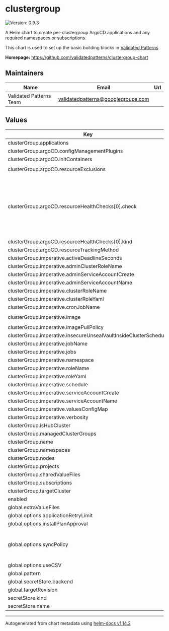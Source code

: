 # clustergroup

![Version: 0.9.3](https://img.shields.io/badge/Version-0.9.3-informational?style=flat-square)

A Helm chart to create per-clustergroup ArgoCD applications and any required namespaces or subscriptions.

This chart is used to set up the basic building blocks in [Validated Patterns](https://validatedpatterns.io)

**Homepage:** <https://github.com/validatedpatterns/clustergroup-chart>

## Maintainers

| Name | Email | Url |
| ---- | ------ | --- |
| Validated Patterns Team | <validatedpatterns@googlegroups.com> |  |

## Values

| Key | Type | Default | Description |
|-----|------|---------|-------------|
| clusterGroup.applications | object | `{}` |  |
| clusterGroup.argoCD.configManagementPlugins | list | `[]` |  |
| clusterGroup.argoCD.initContainers | list | `[]` |  |
| clusterGroup.argoCD.resourceExclusions | string | `"- apiGroups:\n  - tekton.dev\n  kinds:\n  - TaskRun\n  - PipelineRun\n"` |  |
| clusterGroup.argoCD.resourceHealthChecks[0].check | string | `"hs = {}\nif obj.status ~= nil then\n  if obj.status.phase ~= nil then\n    if obj.status.phase == \"Pending\" then\n      hs.status = \"Healthy\"\n      hs.message = obj.status.phase\n      return hs\n    elseif obj.status.phase == \"Bound\" then\n      hs.status = \"Healthy\"\n      hs.message = obj.status.phase\n      return hs\n    end\n  end\nend\nhs.status = \"Progressing\"\nhs.message = \"Waiting for PVC\"\nreturn hs\n"` |  |
| clusterGroup.argoCD.resourceHealthChecks[0].kind | string | `"PersistentVolumeClaim"` |  |
| clusterGroup.argoCD.resourceTrackingMethod | string | `"label"` |  |
| clusterGroup.imperative.activeDeadlineSeconds | int | `3600` |  |
| clusterGroup.imperative.adminClusterRoleName | string | `"imperative-admin-cluster-role"` |  |
| clusterGroup.imperative.adminServiceAccountCreate | bool | `true` |  |
| clusterGroup.imperative.adminServiceAccountName | string | `"imperative-admin-sa"` |  |
| clusterGroup.imperative.clusterRoleName | string | `"imperative-cluster-role"` |  |
| clusterGroup.imperative.clusterRoleYaml | string | `""` |  |
| clusterGroup.imperative.cronJobName | string | `"imperative-cronjob"` |  |
| clusterGroup.imperative.image | string | `"quay.io/hybridcloudpatterns/imperative-container:v1"` |  |
| clusterGroup.imperative.imagePullPolicy | string | `"Always"` |  |
| clusterGroup.imperative.insecureUnsealVaultInsideClusterSchedule | string | `"*/5 * * * *"` |  |
| clusterGroup.imperative.jobName | string | `"imperative-job"` |  |
| clusterGroup.imperative.jobs | list | `[]` |  |
| clusterGroup.imperative.namespace | string | `"imperative"` |  |
| clusterGroup.imperative.roleName | string | `"imperative-role"` |  |
| clusterGroup.imperative.roleYaml | string | `""` |  |
| clusterGroup.imperative.schedule | string | `"*/10 * * * *"` |  |
| clusterGroup.imperative.serviceAccountCreate | bool | `true` |  |
| clusterGroup.imperative.serviceAccountName | string | `"imperative-sa"` |  |
| clusterGroup.imperative.valuesConfigMap | string | `"helm-values-configmap"` |  |
| clusterGroup.imperative.verbosity | string | `""` |  |
| clusterGroup.isHubCluster | bool | `true` |  |
| clusterGroup.managedClusterGroups | object | `{}` |  |
| clusterGroup.name | string | `"example"` |  |
| clusterGroup.namespaces | list | `[]` |  |
| clusterGroup.nodes | list | `[]` |  |
| clusterGroup.projects | list | `[]` |  |
| clusterGroup.sharedValueFiles | list | `[]` |  |
| clusterGroup.subscriptions | object | `{}` |  |
| clusterGroup.targetCluster | string | `"in-cluster"` |  |
| enabled | string | `"all"` |  |
| global.extraValueFiles | list | `[]` |  |
| global.options.applicationRetryLimit | int | `20` |  |
| global.options.installPlanApproval | string | `"Automatic"` |  |
| global.options.syncPolicy | string | `"Automatic"` | This is the default value used for all applications always and only if the syncPolicy attribute is not defined in inside .Values.clusterGroup.applications. |
| global.options.useCSV | bool | `true` |  |
| global.pattern | string | `"common"` |  |
| global.secretStore.backend | string | `"vault"` |  |
| global.targetRevision | string | `"main"` |  |
| secretStore.kind | string | `"ClusterSecretStore"` |  |
| secretStore.name | string | `"vault-backend"` |  |

----------------------------------------------
Autogenerated from chart metadata using [helm-docs v1.14.2](https://github.com/norwoodj/helm-docs/releases/v1.14.2)
